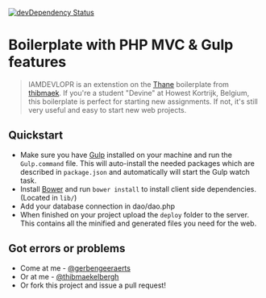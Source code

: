 [![devDependency Status](https://david-dm.org/gerbengeeraerts/IAMDEVLOPR/dev-status.svg)](https://david-dm.org/gerbengeeraerts/IAMDEVLOPR#info=devDependencies)

# Boilerplate with PHP MVC & Gulp features

> IAMDEVLOPR is an extenstion on the [Thane](https://github.com/thibmaek/Thane) boilerplate from [thibmaek](https://github.com/thibmaek). If you're a student "Devine" at Howest Kortrijk, Belgium, this boilerplate is perfect for starting new assignments. If not, it's still very useful and easy to start new web projects.



## Quickstart

- Make sure you have [Gulp](http://gulpjs.com) installed on your machine and run the `Gulp.command` file. This will auto-install the needed packages which are described in `package.json` and automatically will start the Gulp watch task.
- Install [Bower](http://bower.io) and run `bower install` to install client side dependencies. (Located in `lib/`)
- Add your database connection in dao/dao.php
- When finished on your project upload the `deploy` folder to the server. This contains all the minified and generated files you need for the web.


## Got errors or problems

- Come at me - [@gerbengeeraerts](https://twitter.com/gerbengeeraerts)
- Or at me - [@thibmaekelbergh](https://twitter.com/thibmaekelbergh)
- Or fork this project and issue a pull request!
